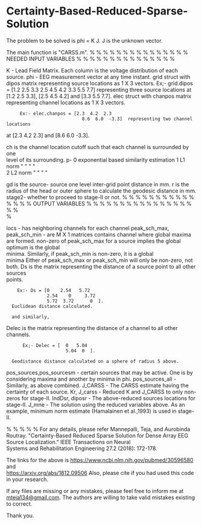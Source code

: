 # Certainty-Based-Reduced-Sparse-Solution
The problem to be solved is phi = K J. J is the unknown vector.

The main function is "CARSS.m". 
% % % % % % % % % % % % % % % NEEDED INPUT VARIABLES % % % % % % % % % % % % % % %
  
  K - Lead Field Matrix. Each column is the voltage distribution of each source.
  phi - EEG measurement vector at any time instant. 
  grid struct with dipos matrix representing source locations as 1 X 3 vectors.
         Ex;- grid.dipos = [1.2  2.5  3.3
                            2.5  4.5  4.2
                            3.3  5.5  7.7]  representing three source locations at 
         [1.2  2.5  3.3], [2.5  4.5  4.2] and [3.3  5.5  7.7].
 elec struct with chanpos matrix representing channel locations as 1 X 3 vectors.
 
         Ex:- elec.chanpos = [2.3  4.2  2.3
                                8.6  6.0  -3.3]  representing two channel locations  
at 
         [2.3  4.2  2.3] and [8.6  6.0  -3.3].
 
 
 ch is the channel location cutoff such that each channel is surrounded by one  
level of its surrounding.
 p- 0   exponential based similarity estimation
    1   L1  norm      "      "	"	"	
    2   L2  norm      "      "	"	"	

 gd is the source- source one level inter-grid point distance in mm.
 r is the radius of the head or outer sphere to calculate the geodesic distance in mm.
 stage2- whether to proceed to stage-II or not.
% % % % % % % % % % % % % % % OUTPUT VARIABLES % % % % % % % % % % % % % % % % % %  
% 
 
 locs - has neighboring channels for each channel 
 peak_sch_max, peak_sch_min - are M X 1 matrices contains channel where
                             global maxima are formed. non-zero of peak_sch_max
                             for a source implies the global optimum is the global  
minima.
                             Similarly, if peak_sch_min is non-zero, it is a global  
minima
                             Either of peak_sch_max 
                             or peak_sch_min will only be non-zero, not both. 
 Ds is the matrix representing the distance of a source point to all other sources  
points.

        Ex:- Ds = [0    2.54   5.72
                   2.54    0     3.72
                   5.72  3.72      0  ].
      Euclidean distance calculated.

      and similarly,	   
Delec  is the matrix representing the distance of a channel to all other channels.

          Ex;- Delec = [  0   5.04
                          5.04  0  ].

      Geodistance distance calculated on a sphere of radius 5 above.
pos_sources,pos_sourcesm - certain sources that may be active. One is by
                         considering maxima and another by minima in phi.
pos_sources_all - Similarly, as above combined.
J_CARSS - The CARSS estimate having the certainty of each source.
Kr, J_carss - Reduced K and J_CARSS to only non-zeros for stage-II.
IndDsr, diposr - The above-reduced sources locations for stage-II.
J_mne - The solution using the reduced variables above. As an example,
        minimum norm estimate (Hamalainen et al.,1993) is used in stage-II.

% % % % % For any details, please refer
Mannepalli, Teja, and Aurobinda Routray. "Certainty-Based Reduced Sparse 
Solution for Dense Array EEG Source Localization." IEEE Transactions on Neural  
Systems 
and Rehabilitation Engineering 27.2 (2018): 172-178.

The links for the above is 
https://www.ncbi.nlm.nih.gov/pubmed/30596580           and       
https://arxiv.org/abs/1812.09506
Also, please cite if you had used this code in your research.

If any files are missing or any mistakes, please feel free to inform me at  
mteja134@gmail.com. The authors are willing to take valid mistakes existing to correct.

Thank you.
